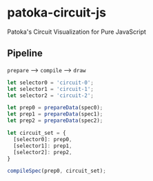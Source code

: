 # patoka-circuit-js

Patoka's Circuit Visualization for Pure JavaScript

## Pipeline

`prepare` --> `compile` --> `draw`

```javascript
let selector0 = 'circuit-0';
let selector1 = 'circuit-1';
let selector2 = 'circuit-2';

let prep0 = prepareData(spec0);
let prep1 = prepareData(spec1);
let prep2 = prepareData(spec2);

let circuit_set = {
  [selector0]: prep0,
  [selector1]: prep1,
  [selector2]: prep2,
}

compileSpec(prep0, circuit_set);
```
